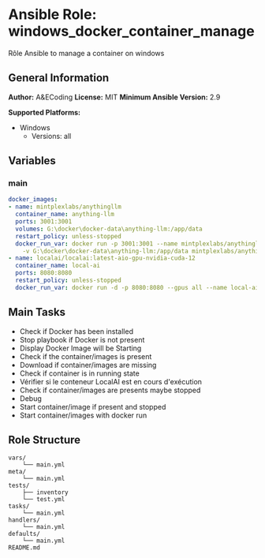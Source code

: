 # Ansible Role: windows_docker_container_manage

Rôle Ansible to manage a container on windows

## General Information

**Author:** A&ECoding
**License:** MIT
**Minimum Ansible Version:** 2.9

**Supported Platforms:**
- Windows
  - Versions: all

## Variables

### main

```yaml
docker_images:
- name: mintplexlabs/anythingllm
  container_name: anything-llm
  ports: 3001:3001
  volumes: G:\docker\docker-data\anything-llm:/app/data
  restart_policy: unless-stopped
  docker_run_var: docker run -p 3001:3001 --name mintplexlabs/anythingllm -ti --rm
    -v G:\docker\docker-data\anything-llm:/app/data mintplexlabs/anythingllm:latest
- name: localai/localai:latest-aio-gpu-nvidia-cuda-12
  container_name: local-ai
  ports: 8080:8080
  restart_policy: unless-stopped
  docker_run_var: docker run -d -p 8080:8080 --gpus all --name local-ai -ti localai/localai:latest-aio-gpu-nvidia-cuda-12

```

## Main Tasks

- Check if Docker has been installed
- Stop playbook if Docker is not present
- Display Docker Image will be Starting
- Check if the container/images is present
- Download if container/images are missing
- Check if container is in running state
- Vérifier si le conteneur LocalAI est en cours d'exécution
- Check if container/images are presents maybe stopped
- Debug
- Start container/image if present and stopped
- Start container/images with docker run

## Role Structure

```
vars/
    └── main.yml
meta/
    └── main.yml
tests/
    ├── inventory
    └── test.yml
tasks/
    └── main.yml
handlers/
    └── main.yml
defaults/
    └── main.yml
README.md
```